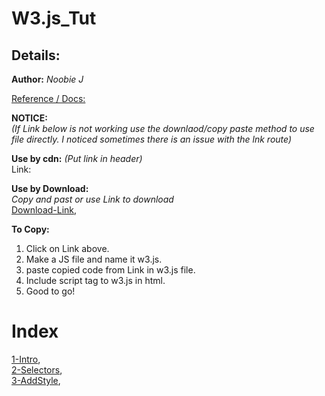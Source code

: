 # W3.js_Tut



## Details:
**Author:** *Noobie J* <br/>


[Reference / Docs:](https://www.w3schools.com/w3js/default.asp) <br/>

**NOTICE:** <br />
*(If Link below is not working use the downlaod/copy paste method to use <br >
file directly. I noticed sometimes there is an issue with the lnk route)*

**Use by cdn:** *(Put link in header)* <br />
Link:  <script src="https://www.w3schools.com/lib/w3.js" ></script>  <br />

**Use by Download:** <br />
*Copy and past or use Link to download* <br />
[Download-Link](https://www.w3schools.com/lib/w3.js), <br />

**To Copy:** <br/>
1. Click on Link above.
2. Make a JS file and name it w3.js.
3. paste copied code from Link in w3.js file.
4. Include script tag to w3.js in html.
5. Good to go!



# Index 

[1-Intro](https://github.com/Hazey8709/W3.js_Tut/tree/main/W3-01_Intro), <br />
[2-Selectors](https://github.com/Hazey8709/W3.js_Tut/tree/main/W3-02_Selectors), <br />
[3-AddStyle](https://github.com/Hazey8709/W3.js_Tut/tree/main/W3-03_AddStyle), <br />

